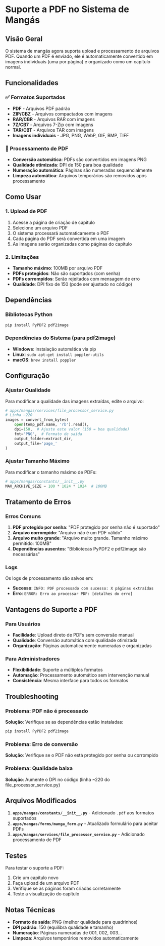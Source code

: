 # Suporte a PDF no Sistema de Mangás

## Visão Geral

O sistema de mangás agora suporta upload e processamento de arquivos PDF. Quando um PDF é enviado, ele é automaticamente convertido em imagens individuais (uma por página) e organizado como um capítulo normal.

## Funcionalidades

### ✅ Formatos Suportados
- **PDF** - Arquivos PDF padrão
- **ZIP/CBZ** - Arquivos compactados com imagens
- **RAR/CBR** - Arquivos RAR com imagens
- **7Z/CB7** - Arquivos 7-Zip com imagens
- **TAR/CBT** - Arquivos TAR com imagens
- **Imagens individuais** - JPG, PNG, WebP, GIF, BMP, TIFF

### 🔧 Processamento de PDF
- **Conversão automática**: PDFs são convertidos em imagens PNG
- **Qualidade otimizada**: DPI de 150 para boa qualidade
- **Numeração automática**: Páginas são numeradas sequencialmente
- **Limpeza automática**: Arquivos temporários são removidos após processamento

## Como Usar

### 1. Upload de PDF
1. Acesse a página de criação de capítulo
2. Selecione um arquivo PDF
3. O sistema processará automaticamente o PDF
4. Cada página do PDF será convertida em uma imagem
5. As imagens serão organizadas como páginas do capítulo

### 2. Limitações
- **Tamanho máximo**: 100MB por arquivo PDF
- **PDFs protegidos**: Não são suportados (com senha)
- **PDFs corrompidos**: Serão rejeitados com mensagem de erro
- **Qualidade**: DPI fixo de 150 (pode ser ajustado no código)

## Dependências

### Bibliotecas Python
```bash
pip install PyPDF2 pdf2image
```

### Dependências do Sistema (para pdf2image)
- **Windows**: Instalação automática via pip
- **Linux**: `sudo apt-get install poppler-utils`
- **macOS**: `brew install poppler`

## Configuração

### Ajustar Qualidade
Para modificar a qualidade das imagens extraídas, edite o arquivo:
```python
# apps/mangas/services/file_processor_service.py
# Linha ~220
images = convert_from_bytes(
    open(temp_pdf.name, 'rb').read(),
    dpi=150,  # Ajuste este valor (150 = boa qualidade)
    fmt='PNG',  # Formato de saída
    output_folder=extract_dir,
    output_file='page_'
)
```

### Ajustar Tamanho Máximo
Para modificar o tamanho máximo de PDFs:
```python
# apps/mangas/constants/__init__.py
MAX_ARCHIVE_SIZE = 100 * 1024 * 1024  # 100MB
```

## Tratamento de Erros

### Erros Comuns
1. **PDF protegido por senha**: "PDF protegido por senha não é suportado"
2. **Arquivo corrompido**: "Arquivo não é um PDF válido"
3. **Arquivo muito grande**: "Arquivo muito grande. Tamanho máximo permitido: 100MB"
4. **Dependências ausentes**: "Bibliotecas PyPDF2 e pdf2image são necessárias"

### Logs
Os logs de processamento são salvos em:
- **Sucesso**: `INFO: PDF processado com sucesso: X páginas extraídas`
- **Erro**: `ERROR: Erro ao processar PDF: [detalhes do erro]`

## Vantagens do Suporte a PDF

### Para Usuários
- **Facilidade**: Upload direto de PDFs sem conversão manual
- **Qualidade**: Conversão automática com qualidade otimizada
- **Organização**: Páginas automaticamente numeradas e organizadas

### Para Administradores
- **Flexibilidade**: Suporte a múltiplos formatos
- **Automação**: Processamento automático sem intervenção manual
- **Consistência**: Mesma interface para todos os formatos

## Troubleshooting

### Problema: PDF não é processado
**Solução**: Verifique se as dependências estão instaladas:
```bash
pip install PyPDF2 pdf2image
```

### Problema: Erro de conversão
**Solução**: Verifique se o PDF não está protegido por senha ou corrompido

### Problema: Qualidade baixa
**Solução**: Aumente o DPI no código (linha ~220 do file_processor_service.py)

## Arquivos Modificados

1. **`apps/mangas/constants/__init__.py`** - Adicionado `.pdf` aos formatos suportados
2. **`apps/mangas/forms/manga_form.py`** - Atualizado formulário para aceitar PDFs
3. **`apps/mangas/services/file_processor_service.py`** - Adicionado processamento de PDF

## Testes

Para testar o suporte a PDF:
1. Crie um capítulo novo
2. Faça upload de um arquivo PDF
3. Verifique se as páginas foram criadas corretamente
4. Teste a visualização do capítulo

## Notas Técnicas

- **Formato de saída**: PNG (melhor qualidade para quadrinhos)
- **DPI padrão**: 150 (equilibra qualidade e tamanho)
- **Numeração**: Páginas numeradas de 001, 002, 003...
- **Limpeza**: Arquivos temporários removidos automaticamente 